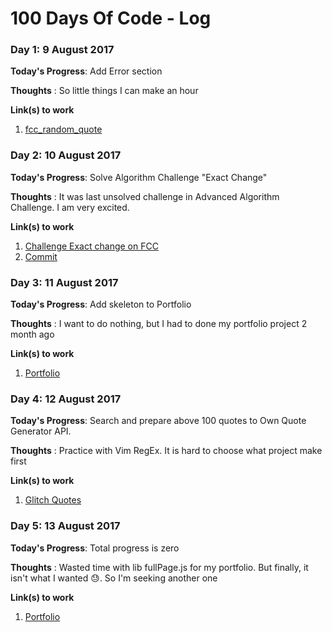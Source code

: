 # 100 Days Of Code - Log

### Day 1: 9 August 2017

**Today's Progress**: Add Error section

**Thoughts** : So little things I can make an hour 

**Link(s) to work**
1. [fcc_random_quote](https://github.com/maks-ushakov/fcc_random_quote/commit/e645ddb73d09d96be57b25c392bb48b7e8d748a8)


### Day 2: 10 August 2017

**Today's Progress**: Solve Algorithm Challenge "Exact Change"

**Thoughts** : It was last unsolved challenge in Advanced Algorithm Challenge. I am very excited.

**Link(s) to work**

1. [Challenge Exact change on FCC](https://www.freecodecamp.com/challenges/exact-change)
2. [Commit](https://github.com/maks-ushakov/fcc_advanced_algorithms/commit/f3c8f31615df08e4f89f5d71b3acd536dc9fe609)


### Day 3: 11 August 2017

**Today's Progress**: Add skeleton to Portfolio

**Thoughts** : I want to do nothing, but I had to done my portfolio project 2 month ago

**Link(s) to work**
1. [Portfolio](https://github.com/maks-ushakov/portfolio)


### Day 4: 12 August 2017

**Today's Progress**: Search and prepare above 100 quotes to Own Quote Generator API. 

**Thoughts** : Practice with Vim RegEx. It is hard to choose what project make first

**Link(s) to work**
1. [Glitch Quotes](https://quotes.glitch.me/)


### Day 5: 13 August 2017

**Today's Progress**: Total progress is zero

**Thoughts** : Wasted time with lib fullPage.js for my portfolio. But finally, it isn't what I wanted 😓. So I'm seeking another one

**Link(s) to work**
1. [Portfolio](https://github.com/maks-ushakov/portfolio)


